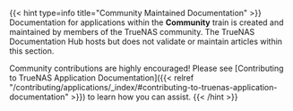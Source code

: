 &NewLine;

{{< hint type=info title="Community Maintained Documentation" >}}
Documentation for applications within the **Community** train is created and maintained by members of the TrueNAS community.
The TrueNAS Documentation Hub hosts but does not validate or maintain articles within this section.

Community contributions are highly encouraged!
Please see [Contributing to TrueNAS Application Documentation]({{< relref "/contributing/applications/_index/#contributing-to-truenas-application-documentation" >}}) to learn how you can assist.
{{< /hint >}}
